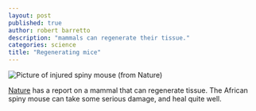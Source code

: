 ```yaml
---
layout: post
published: true
author: robert barretto
description: "mammals can regenerate their tissue."
categories: science
title: "Regenerating mice"
---
```

![Picture of injured spiny mouse (from Nature)](http://www.nature.com/polopoly_fs/7.6582.1348672991!/image/Seifert2.jpg_gen/derivatives/landscape_300/Seifert2.jpg)

[Nature](http://www.nature.com/news/african-spiny-mice-can-regrow-lost-skin-1.11488) has a report on a mammal that can regenerate tissue. The African spiny mouse can take some serious damage, and heal quite well.
